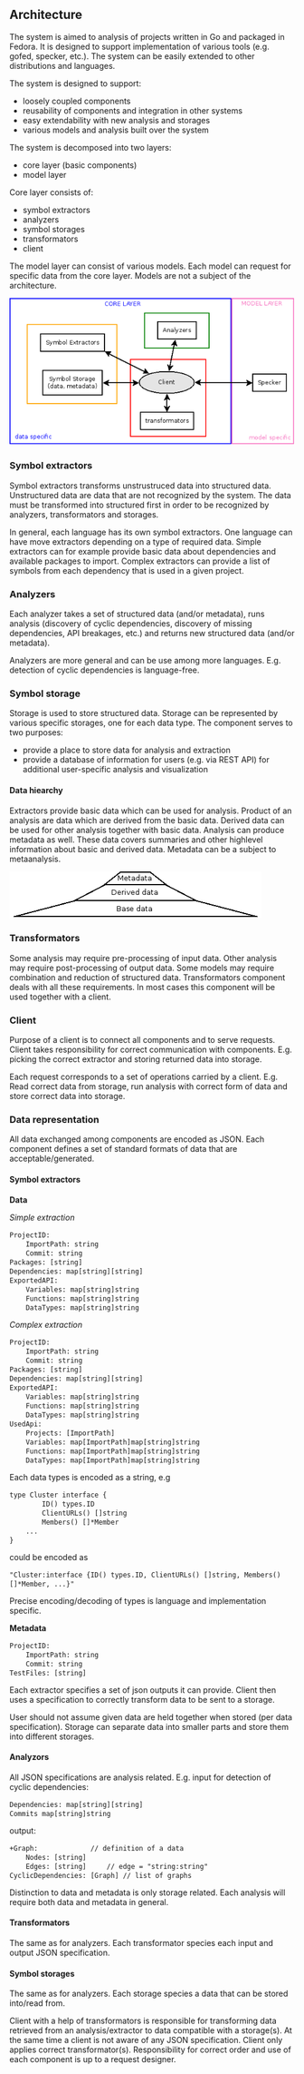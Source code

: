 ## Architecture

The system is aimed to analysis of projects written in Go and packaged in Fedora.
It is designed to support implementation of various tools (e.g. gofed, specker, etc.).
The system can be easily extended to other distributions and languages.

The system is designed to support:

* loosely coupled components
* reusability of components and integration in other systems
* easy extendability with new analysis and storages
* various models and analysis built over the system

The system is decomposed into two layers:

* core layer (basic components)
* model layer

Core layer consists of:

* symbol extractors
* analyzers
* symbol storages
* transformators
* client

The model layer can consist of various models.
Each model can request for specific data from the core layer.
Models are not a subject of the architecture.

![System architecture](/fig/architecture_overview.png)

### Symbol extractors

Symbol extractors transforms unstrustruced data into structured data.
Unstructured data are data that are not recognized by the system.
The data must be transformed into structured first in order to be recognized by
analyzers, transformators and storages.

In general, each language has its own symbol extractors.
One language can have move extractors depending on a type of required data.
Simple extractors can for example provide basic data about dependencies
and available packages to import. Complex extractors can provide a list of
symbols from each dependency that is used in a given project.

### Analyzers

Each analyzer takes a set of structured data (and/or metadata),
runs analysis (discovery of cyclic dependencies, discovery of missing dependencies,
API breakages, etc.) and returns new structured data (and/or metadata).

Analyzers are more general and can be use among more languages.
E.g. detection of cyclic dependencies is language-free.

### Symbol storage

Storage is used to store structured data.
Storage can be represented by various specific storages, one for each data type.
The component serves to two purposes:

* provide a place to store data for analysis and extraction
* provide a database of information for users (e.g. via REST API) for additional user-specific analysis and visualization

#### Data hiearchy

Extractors provide basic data which can be used for analysis.
Product of an analysis are data which are derived from the basic data.
Derived data can be used for other analysis together with basic data.
Analysis can produce metadata as well.
These data covers summaries and other highlevel information about basic and derived data.
Metadata can be a subject to metaanalysis.

![Data hiearchy](/fig/metadata.png)

### Transformators

Some analysis may require pre-processing of input data.
Other analysis may require post-processing of output data.
Some models may require combination and reduction of structured data.
Transformators component deals with all these requirements.
In most cases this component will be used together with a client.

### Client

Purpose of a client is to connect all components and to serve requests.
Client takes responsibility for correct communication with components.
E.g. picking the correct extractor and storing returned data into storage.

Each request corresponds to a set of operations carried by a client.
E.g. Read correct data from storage, run analysis with correct form of data
and store correct data into storage.

### Data representation

All data exchanged among components are encoded as JSON.
Each component defines a set of standard formats of data that are acceptable/generated.


#### Symbol extractors

**Data**

_Simple extraction_
```vim
ProjectID:
	ImportPath: string
	Commit: string
Packages: [string]
Dependencies: map[string][string]
ExportedAPI:
	Variables: map[string]string
	Functions: map[string]string
	DataTypes: map[string]string
```

_Complex extraction_
```vim
ProjectID:
	ImportPath: string
	Commit: string
Packages: [string]
Dependencies: map[string][string]
ExportedAPI:
	Variables: map[string]string
	Functions: map[string]string
	DataTypes: map[string]string
UsedApi:
	Projects: [ImportPath]
	Variables: map[ImportPath]map[string]string
	Functions: map[ImportPath]map[string]string
	DataTypes: map[ImportPath]map[string]string
```

Each data types is encoded as a string, e.g

```vim
type Cluster interface {
        ID() types.ID
        ClientURLs() []string
        Members() []*Member
	...
}

```

could be encoded as 

```vim
"Cluster:interface {ID() types.ID, ClientURLs() []string, Members() []*Member, ...}"
```

Precise encoding/decoding of types is language and implementation specific.

**Metadata**

```vim
ProjectID:
	ImportPath: string
	Commit: string
TestFiles: [string]
```

Each extractor specifies a set of json outputs it can provide.
Client then uses a specification to correctly transform data to be sent to a storage.

User should not assume given data are held together when stored (per data specification).
Storage can separate data into smaller parts and store them into different storages.

#### Analyzors

All JSON specifications are analysis related.
E.g. input for detection of cyclic dependencies:

```vim
Dependencies: map[string][string]
Commits map[string]string
```

output:

```vim
+Graph:				// definition of a data
	Nodes: [string]
	Edges: [string]		// edge = "string:string"
CyclicDependencies: [Graph]	// list of graphs
```

Distinction to data and metadata is only storage related.
Each analysis will require both data and metadata in general.

#### Transformators

The same as for analyzers.
Each transformator species each input and output JSON specification.

#### Symbol storages

The same as for analyzers.
Each storage species a data that can be stored into/read from.

Client with a help of transformators is responsible for transforming data
retrieved from an analysis/extractor to data compatible with a storage(s).
At the same time a client is not aware of any JSON specification.
Client only applies correct transformator(s).
Responsibility for correct order and use of each component is up to a request designer.
